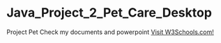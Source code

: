 # Java_Project_2_Pet_Care_Desktop
Project Pet
Check my documents and powerpoint <a href="https://www.w3schools.com">Visit W3Schools.com!</a> <a href="https://drive.google.com/drive/folders/1-4a61UrG2-XzYC2y-8Nwv9Kvg1_WrVj_?usp=share_link"></a>
